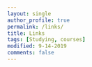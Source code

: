 ```yaml
---
layout: single
author_profile: true
permalink: /links/
title: Links
tags: [Studying, courses]
modified: 9-14-2019
comments: false
---
```



